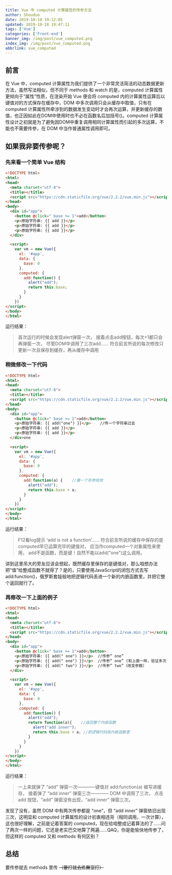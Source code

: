 ```yaml
---
title: Vue 中 computed 计算属性的传参方法
author: Shouduo
date: 2019-10-18 19:12:05
updated: 2019-10-18 19:47:11
tags: ['Vue']
categories: ['Front-end']
banner_img: /img/post/vue_computed.png
index_img: /img/post/vue_computed.png
abbrlink: vue_computed
---
```


## 前言

在 Vue 中，computed 计算属性为我们提供了一个非常灵活简洁的动态数据更新方法，虽然写法相似，但不同于 methods 和 watch 的是，computed 计算属性更倾向于“属性”性质，在渲染开始 Vue 便会将 computed 内的计算属性运算后以键值对的方式保存在缓存中，DOM 中多次调用只会从缓存中取值，只有在 computed 计算属性所牵涉到的数据发生变动时才会再次运算，并更新缓存的数值，也正因如此在DOM中使用时也不必在函数名后加括号()。computed 计算属性设计之初就是为了避免因DOM中重复调用相同计算属性而引起的多次运算，不能也不需要传参，在 DOM 中当作普通属性调用即可。

## 如果我非要传参呢？

### 先来看一个简单 Vue 结构

``` html
<!DOCTYPE html>
<html>
<head>
  <meta charset="utf-8">
  <title></title>
  <script src="https://cdn.staticfile.org/vue/2.2.2/vue.min.js"></script>
</head>
<body>
  <div id="app">
    <button @click=" base += 1">add</button>
    <p>原始字符串: {{ add }}</p>
    <p>原始字符串: {{ add }}</p>
    <p>原始字符串: {{ add }}</p>
  </div>

  <script>
    var vm = new Vue({
      el: '#app',
      data: {
        base: 0
      },
      computed: {
        add:function() {
          alert("add");
          return this.base;
        }
      }
    })
</script>
</body>
</html>
```

运行结果：
> 首次运行的时候会发现alert弹窗一次，
> 接着点击add按钮，每次+1都只会再弹窗一次，
> 尽管DOM中调用了三次add……
> 符合前言所说的每次修改只更新一次且保存到缓存，再从缓存中调用

### 稍微修改一下代码

``` html
<!DOCTYPE html>
<html>
<head>
  <meta charset="utf-8">
  <title></title>
  <script src="https://cdn.staticfile.org/vue/2.2.2/vue.min.js"></script>
</head>
<body>
  <div id="app">
    <button @click=" base += 1">add</button>
    <p>原始字符串: {{ add("one") }}</p>    //传一个字符串过去
    <p>原始字符串: {{ add }}</p>
    <p>原始字符串: {{ add }}</p>
  </div>one

  <script>
    var vm = new Vue({
      el: '#app',
      data: {
        base: 0
      },
      computed: {
        add:function(a) {    //塞一个形参给他
          alert("add");
          return this.base + a;
        }
      }
    })
</script>
</body>
</html>
```

运行结果：
> F12看log提示 ‘add is not a function’……
> 符合前言所说的缓存中保存的是computed早已运算完毕的键值对，
> 应当作computed一个对象属性来使用，
> add不是函数，而是键！自然不能以add("one")这么调用。

讲到这里吊大的旁友应该会想起，既然缓存里保存的是键值对，那么咱想办法把“值”给整成函数不就得了？是的，只要使用JavaScript的闭包方式去写add:function()，俄罗斯套娃般地把逻辑代码丢进一个新的内嵌函数里，并把它整个返回就行了。

### 再修改一下上面的例子

``` html
<!DOCTYPE html>
<html>
<head>
  <meta charset="utf-8">
  <title></title>
  <script src="https://cdn.staticfile.org/vue/2.2.2/vue.min.js"></script>
</head>
<body>
  <div id="app">
    <button @click=" base += 1">add</button>
    <p>原始字符串: {{ add(" one") }}</p>  //传参“ one”
    <p>原始字符串: {{ add(" one") }}</p>  //传参“ one” (和上面一样，验证多次调用）
    <p>原始字符串: {{ add(" two") }}</p>  //传参“ two”（改变参数）
  </div>

  <script>
    var vm = new Vue({
      el: '#app',
      data: {
        base: 0
      },
      computed: {
        add:function() {
          alert("add");
          return function(a){    //返回整个内嵌函数
            alert("add inner");
            return this.base + a; //把逻辑代码放内嵌函数里
          }
        }
      }
    })
</script>
</body>
</html>
```

运行结果：
> 一上来就弹了 “add” 弹窗一次————键值对 add:function(a) 被写进缓存，
> 接着弹了 “add inner” 弹窗三次———— DOM 中调用了三次，
> 点击 add 按钮，“add” 弹窗没有出现，“add inner” 弹窗三次。

发现了没有，虽然 DOM 中有两次传参都是 “one”，但 “add inner” 弹窗依旧出现三次，这明显和 computed 计算属性的设计初衷相违背（相同调用，一次计算），这也很好理解，之前是记着答案的 computed，现在给咱整成记着算法的了……问了两次一样的问题，它还是老实巴交地算了两遍……QAQ，你是能愉快地传参了，但这样的 computed 又和 methods 有何区别？

## 总结

要传参就去 methods 里传 ~~（要打就去练舞室打）~~

